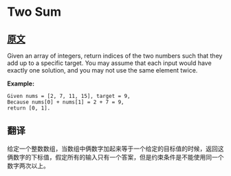 # Two Sum

## [原文](https://leetcode.com/problems/two-sum/)

Given an array of integers, return indices of the two numbers such that they add up to a specific target. You may assume that each input would have exactly one solution, and you may not use the same element twice.

**Example:**

``` text
Given nums = [2, 7, 11, 15], target = 9,
Because nums[0] + nums[1] = 2 + 7 = 9,
return [0, 1].
```

## 翻译

给定一个整数数组，当数组中俩数字加起来等于一个给定的目标值的时候，返回这俩数字的下标值，假定所有的输入只有一个答案，但是约束条件是不能使用同一个数字两次以上。
